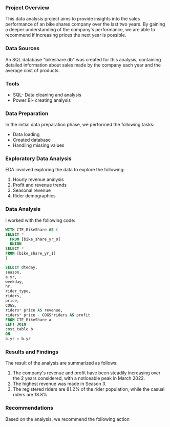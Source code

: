 ### Project Overview
This data analysis project aims to provide insights into the sales performance of an bike shares company over the last  two years. By gaining a deeper understanding of the company's performance, we are able to recommend if increasing prices the next year is possible. 

### Data Sources
An SQL database "bikeshare.db" was created for this analysis, containing detailed information about sales made by the company each year and the average cost of products.

### Tools
- SQL- Data cleaning and analysis
- Power BI- creating analysis

### Data Preparation
In the initial data preparation phase, we performed the following tasks:
- Data loading
- Created database
- Handling missing values

### Exploratory Data Analysis
EDA involved exploring the data to explore the following:

1. Hourly revenue analysis
2. Profit and revenue trends
3. Seasonal revenue
4. Rider demographics
   
### Data Analysis
I worked with the following code:

``` SQL
WITH CTE_BikeShare AS (
SELECT *
  FROM [bike_share_yr_0]
  UNION
SELECT *
FROM [bike_share_yr_1]
)

SELECT dteday, 
season,
a.yr,
weekday,
hr,  
rider_type,
riders,
price,
COGS,
riders* price AS revenue,
riders* price - COGS*riders AS profit
FROM CTE_BikeShare a
LEFT JOIN 
cost_table b
ON
a.yr = b.yr
```

### Results and Findings
The result of the analysis are summarized as follows:

1. The company's revenue and profit have been steadily increasing over the 2 years considered, with a noticeable peak in March 2022.
2. The highest revenue was made in Season 3.
3. The registered riders are 81.2% of the rider population, while the casual riders are 18.8%.

### Recommendations
Based on the analysis, we recommend the following action

